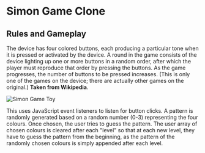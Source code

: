 # Simon Game Clone

## Rules and Gameplay 
The device has four colored buttons, each producing a particular tone when it is pressed or activated by the device. A round in the game consists of the device lighting up one or more buttons in a random order, after which the player must reproduce that order by pressing the buttons. As the game progresses, the number of buttons to be pressed increases. (This is only one of the games on the device; there are actually other games on the original.) **Taken from Wikipedia**.

![Simon Game Toy](https://upload.wikimedia.org/wikipedia/commons/thumb/c/cd/Simon_Electronic_Game.jpg/1024px-Simon_Electronic_Game.jpg)

This uses JavaScript event listeners to listen for button clicks.  A pattern is randomly generated based on a random number (0-3) representing the four colours.  Once chosen, the user
tries to guess the pattern.  The user array of chosen colours is cleared after each "level" so
that at each new level, they have to guess the pattern from the beginning, as the pattern
of the randomly chosen colours is simply appended after each level.
